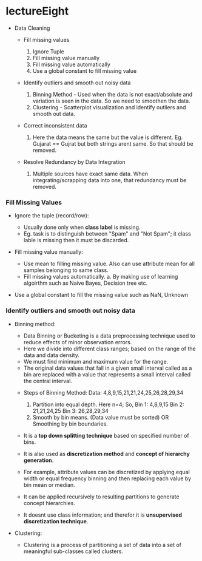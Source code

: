 # lectureEight

* Data Cleaning

  * Fill missing values
    1. Ignore Tuple
    2. Fill missing value manually
    3. Fill missing value automatically
    4. Use a global constant to fill missing value
    
  * Identify outliers and smooth out noisy data
    1. Binning Method - Used when the data is not exact/absolute and variation is seen in the data. So        we need to smoothen the data.
    2. Clustering - Scatterplot visualization and identify outliers and smooth out data.
    
  * Correct inconsistent data
    1. Here the data means the same but the value is different. Eg. Gujarat == Gujrat but both strings arent same. So that should be removed.
  
  * Resolve Redundancy by Data Integration
    1. Multiple sources have exact same data. When integrating/scrapping data into one, that redundancy must be removed.
    

### Fill Missing Values

* Ignore the tuple (record/row):
  - Usually done only when __class label__ is missing.
  - Eg. task is to distinguish between "Spam" and "Not Spam"; it class lable is missing then it must be discarded.

* Fill missing value manually:
  - Use mean to filling missing value. Also can use attribute mean for all samples belonging to same class. 
  - Fill missing values automatically.
    a. By making use of learning algoirthm such as Naive Bayes, Decision tree etc.
* Use a global constant to fill the missing value such as NaN, Unknown

### Identify outliers and smooth out noisy data

* Binning method:
  - Data Binning or Bucketing is a data preprocessing technique used to reduce effects of minor observation errors.
  - Here we divide into different class ranges; based on the range of the data and data density.
  - We must find minimum and maximum value for the range.
  - The original data values that fall in a given small interval called as a bin are replaced with a value that represents a small interval called the central interval.
  
  * Steps of Binning Method:
    Data: 4,8,9,15,21,21,24,25,26,28,29,34
    1. Partition into equal depth. Here n=4; 
       So, Bin 1: 4,8,9,15
           Bin 2: 21,21,24,25
           Bin 3: 26,28,29,34
    2. Smooth by bin means. (Data value must be sorted) OR Smoothing by bin boundaries.
    
  * It is a __top down splitting technique__ based on specified number of bins.
  * It is also used as __discretization method__ and __concept of hierarchy generation__.
  * For example, attribute values can be discretized by applying equal width or equal frequency binning and then replacing each value by bin mean or median.
  * It can be applied recursively to resulting partitions to generate concept hierarchies.
  * It doesnt use class information; and therefor it is __unsupervised discretization technique__.
    
* Clustering:
  * Clustering is a process of partitioning a set of data into a set of meaningful sub-classes called clusters.
    
    
